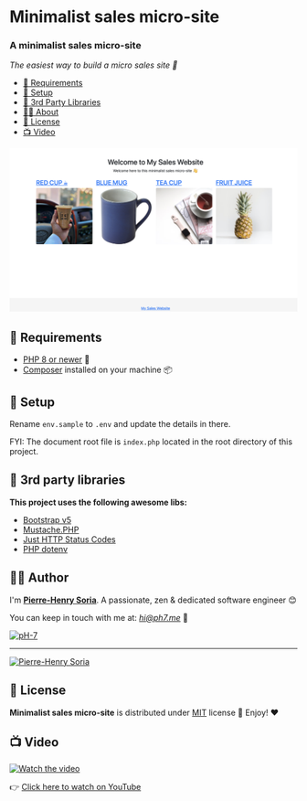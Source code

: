 # Minimalist sales micro-site

### A minimalist sales micro-site

*The easiest way to build a micro sales site 🚀*

- [🔨 Requirements](#hammer-requirements)
- [💭 Setup](#thought_balloon-setup)
- [🎉 3rd Party Libraries](#tada-3rd-party-libraries)
- [🧑‍🍳 About](#cook-author)
- [📄 License](#page_with_curl-license)
- [📺 Video](#tv-video)

![PHP Minimalist Sales Micro Ecommerce Site](php-minimalist-sales-micro-site.png)

## :hammer: Requirements

* [PHP 8 or newer](https://www.php.net/releases/8.0/en.php) 🎉
* [Composer](https://getcomposer.org/doc/00-intro.md#introduction) installed on your machine 📦

## :thought_balloon: Setup

Rename `env.sample` to `.env` and update the details in there.

FYI: The document root file is `index.php` located in the root directory of this project.

## :tada: 3rd party libraries

**This project uses the following awesome libs:**
* [Bootstrap v5](https://github.com/twbs/bootstrap/releases/tag/v5.0.0)
* [Mustache.PHP](https://github.com/bobthecow/mustache.php)
* [Just HTTP Status Codes](https://packagist.org/packages/ph-7/just-http-status-codes)
* [PHP dotenv](https://github.com/vlucas/phpdotenv)

## :cook: Author

I'm **[Pierre-Henry Soria](https://ph7.me)**. A passionate, zen &amp; dedicated software engineer 😊

You can keep in touch with me at: *hi@ph7.me* 📮

[![pH-7][github-image]](https://github.com/pH-7)

---

[![Pierre-Henry Soria](https://www.gravatar.com/avatar/a210fe61253c43c869d71eaed0e90149?s=200&r=g&d=mp)](https://ph7.me "Pierre-Henry Soria")

## :page_with_curl: License

**Minimalist sales micro-site** is distributed under [MIT](https://opensource.org/licenses/MIT) license 🚀 Enjoy! ❤️

<!-- GitHub's Markdown reference links -->
[github-image]: https://img.shields.io/badge/GitHub-100000?style=for-the-badge&logo=github&logoColor=white

## :tv: Video

[![Watch the video](https://i1.ytimg.com/vi/4OzD_agPFLA/maxresdefault.jpg)](https://www.youtube.com/watch?v=4OzD_agPFLA)

👉 [Click here to watch on YouTube](https://www.youtube.com/watch?v=4OzD_agPFLA)


<!-- Was generated by README Generator CLI on 2021-12-25 https://github.com/pH-7/github-readme-generator-cli -->
